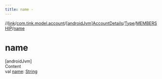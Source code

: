 ```yaml
---
title: name -
---
```

//[link](../../../../index.md)/[com.tink.model.account](../../../index.md)/[[androidJvm]AccountDetails](../../index.md)/[Type](../index.md)/[MEMBERSHIP](index.md)/[name](name.md)



# name  
[androidJvm]  
Content  
val [name](name.md): [String](https://kotlinlang.org/api/latest/jvm/stdlib/kotlin/-string/index.html)  




